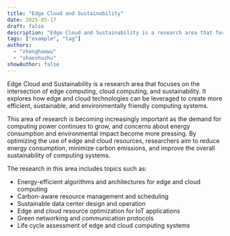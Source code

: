 ```yaml
---
title: "Edge Cloud and Sustainability"
date: 2025-05-17
draft: false
description: "Edge Cloud and Sustainability is a research area that focuses on the intersection of edge computing, cloud computing, and sustainability. It explores how edge and cloud technologies can be leveraged to create more efficient, sustainable, and environmentally friendly computing systems."
tags: ["example", "tag"]
authors:
  - "zhenghaowu"
  - "shaoshuzhu"
showAuthor: false
---
```


Edge Cloud and Sustainability is a research area that focuses on the intersection of edge computing, cloud computing, and sustainability. It explores how edge and cloud technologies can be leveraged to create more efficient, sustainable, and environmentally friendly computing systems.

This area of research is becoming increasingly important as the demand for computing power continues to grow, and concerns about energy consumption and environmental impact become more pressing. By optimizing the use of edge and cloud resources, researchers aim to reduce energy consumption, minimize carbon emissions, and improve the overall sustainability of computing systems.

The research in this area includes topics such as:

- Energy-efficient algorithms and architectures for edge and cloud computing
- Carbon-aware resource management and scheduling
- Sustainable data center design and operation
- Edge and cloud resource optimization for IoT applications
- Green networking and communication protocols
- Life cycle assessment of edge and cloud computing systems

